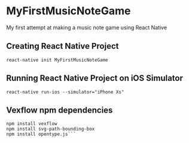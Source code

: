 # MyFirstMusicNoteGame
My first attempt at making a music note game using React Native
## Creating React Native Project
```react-native init MyFirstMusicNoteGame```
## Running React Native Project on iOS Simulator
```react-native run-ios --simulator="iPhone Xs"```
## Vexflow npm dependencies
```npm install react-native-svg
npm install vexflow
npm install svg-path-bounding-box
npm install opentype.js```
